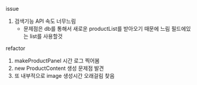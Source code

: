 issue 
1. 검색기능 API 속도 너무느림 
    * 문제점은 db를 통해서 새로운 productList를 받아오기 때문에 느림 필드에있는 list를 사용할것 

refactor 
1. makeProductPanel 시간 로그 찍어봄
2. new ProductContent 생성 문제점 발견
3. 또 내부적으로 image 생성시간 오래걸림 찾음 